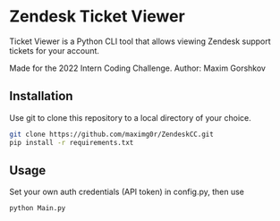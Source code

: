 # Zendesk Ticket Viewer

Ticket Viewer is a Python CLI tool that allows viewing Zendesk support tickets for your account.

Made for the 2022 Intern Coding Challenge.
Author: Maxim Gorshkov

## Installation

Use git to clone this repository to a local directory of your choice.

```bash
git clone https://github.com/maximg0r/ZendeskCC.git
pip install -r requirements.txt
```

## Usage

Set your own auth credentials (API token) in config.py, then use

```bash
python Main.py
```
